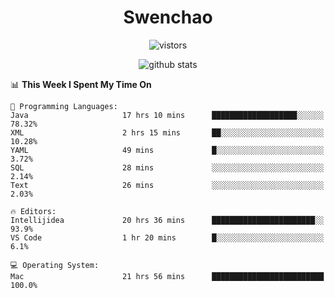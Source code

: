 <h1 align="center">Swenchao</h3>

<p align="center">
  <img src="https://visitor-badge.glitch.me/badge?page_id=Swenchao" alt="vistors" />
</p>

<p align="center">
  <img src="https://github-readme-stats.vercel.app/api?username=Swenchao&count_private=true&show_icons=true&theme=vue-dark&hide_title=true" alt="github stats" />
</p>

<!--START_SECTION:waka-->
📊 **This Week I Spent My Time On** 

```text
💬 Programming Languages: 
Java                     17 hrs 10 mins      ███████████████████░░░░░░   78.32% 
XML                      2 hrs 15 mins       ██░░░░░░░░░░░░░░░░░░░░░░░   10.28% 
YAML                     49 mins             █░░░░░░░░░░░░░░░░░░░░░░░░   3.72% 
SQL                      28 mins             ░░░░░░░░░░░░░░░░░░░░░░░░░   2.14% 
Text                     26 mins             ░░░░░░░░░░░░░░░░░░░░░░░░░   2.03%

🔥 Editors: 
Intellijidea             20 hrs 36 mins      ███████████████████████░░   93.9% 
VS Code                  1 hr 20 mins        █░░░░░░░░░░░░░░░░░░░░░░░░   6.1%

💻 Operating System: 
Mac                      21 hrs 56 mins      █████████████████████████   100.0%

```


<!--END_SECTION:waka-->
